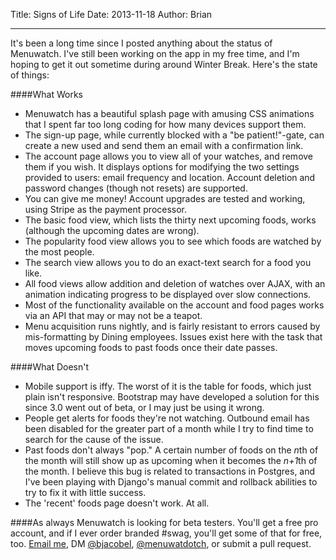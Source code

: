Title: Signs of Life
Date: 2013-11-18
Author: Brian

------
It's been a long time since I posted anything about the status of Menuwatch. I've still been working on the app in my free time, and I'm hoping to get it out sometime during around Winter Break. Here's the state of things:

####What Works
- Menuwatch has a beautiful splash page with amusing CSS animations that I spent far too long coding for how many devices support them.
- The sign-up page, while currently blocked with a "be patient!"-gate, can create a new used and send them an email with a confirmation link.
- The account page allows you to view all of your watches, and remove them if you wish. It displays options for modifying the two settings provided to users: email frequency and location. Account deletion and password changes (though not resets) are supported.
- You can give me money! Account upgrades are tested and working, using Stripe as the payment processor.
- The basic food view, which lists the thirty next upcoming foods, works (although the upcoming dates are wrong).
- The popularity food view allows you to see which foods are watched by the most people.
- The search view allows you to do an exact-text search for a food you like. 
- All food views allow addition and deletion of watches over AJAX, with an animation indicating progress to be displayed over slow connections.
- Most of the functionality available on the account and food pages works via an API that may or may not be a teapot.
- Menu acquisition runs nightly, and is fairly resistant to errors caused by mis-formatting by Dining employees. Issues exist here with the task that moves upcoming foods to past foods once their date passes.


####What Doesn't
- Mobile support is iffy. The worst of it is the table for foods, which just plain isn't responsive. Bootstrap may have developed a solution for this since 3.0 went out of beta, or I may just be using it wrong.
- People get alerts for foods they're not watching. Outbound email has been disabled for the greater part of a month while I try to find time to search for the cause of the issue.
- Past foods don't always "pop." A certain number of foods on the *n*th of the month will still show up as upcoming when it becomes the *n+1*th of the month. I believe this bug is related to transactions in Postgres, and I've been playing with Django's manual commit and rollback abilities to try to fix it with little success.
- The 'recent' foods page doesn't work. At all.


####As always
Menuwatch is looking for beta testers. You'll get a free pro account, and if I ever order branded #swag, you'll get some of that for free, too. [Email me](mailto:bjacobel@gmail.com), DM [@bjacobel](http://twitter.com/bjacobel), [@menuwatdotch](http://twitter.com/menuwatdotch), or submit a pull request.




 